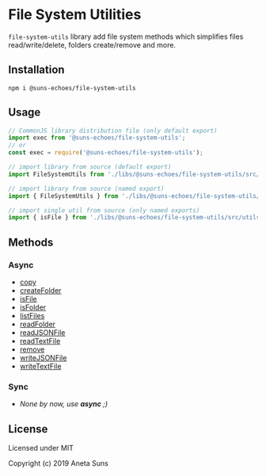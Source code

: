 File System Utilities
=====================

`file-system-utils` library add file system methods which simplifies files read/write/delete, folders create/remove and more.


Installation
------------

`npm i @suns-echoes/file-system-utils`


Usage
-----

```js
// CommonJS library distribution file (only default export)
import exec from '@suns-echoes/file-system-utils';
// or
const exec = require('@suns-echoes/file-system-utils');
```

```js
// import library from source (default export)
import FileSystemUtils from './libs/@suns-echoes/file-system-utils/src/index.js';
```

```js
// import library from source (named export)
import { FileSystemUtils } from './libs/@suns-echoes/file-system-utils/src/file-system-utils.js';
```

```js
// import single util from source (only named exports)
import { isFile } from './libs/@suns-echoes/file-system-utils/src/utils/is-file.js';
```


Methods
-------

### Async

* [copy](./docs/utils/copy.md)
* [createFolder](./docs/utils/create-folder.md)
* [isFile](./docs/utils/is-file.md)
* [isFolder](./docs/utils/is-folder.md)
* [listFiles](./docs/utils/list-files.md)
* [readFolder](./docs/utils/read-folder.md)
* [readJSONFile](./docs/utils/read-json-file.md)
* [readTextFile](./docs/utils/read-text-file.md)
* [remove](./docs/utils/remove.md)
* [writeJSONFile](./docs/utils/write-json-file.md)
* [writeTextFile](./docs/utils/write-text-file.md)

### Sync

* *None by now, use **async** ;)*


License
-------

Licensed under MIT

Copyright (c) 2019 Aneta Suns
